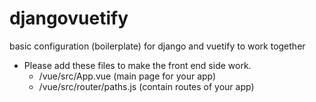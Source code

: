 # djangovuetify
basic configuration (boilerplate) for django and vuetify to work together

* Please add these files to make the front end side work.
  * /vue/src/App.vue (main page for your app)
  * /vue/src/router/paths.js (contain routes of your app)

